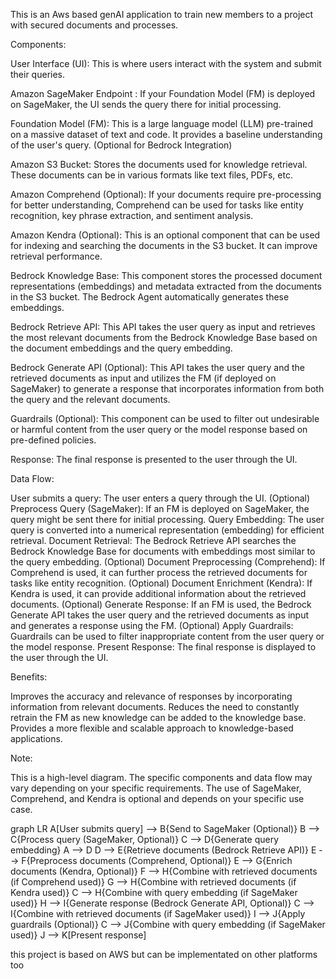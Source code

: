 
This is an Aws based genAI application to train new members to a project with secured documents and processes.

Components:

User Interface (UI): This is where users interact with the system and submit their queries.

Amazon SageMaker Endpoint : If your Foundation Model (FM) is deployed on SageMaker, the UI sends the query there for initial processing.

Foundation Model (FM): This is a large language model (LLM) pre-trained on a massive dataset of text and code. It provides a baseline understanding of the user's query. (Optional for Bedrock Integration)

Amazon S3 Bucket: Stores the documents used for knowledge retrieval. These documents can be in various formats like text files, PDFs, etc.

Amazon Comprehend (Optional): If your documents require pre-processing for better understanding, Comprehend can be used for tasks like entity recognition, key phrase extraction, and sentiment analysis.

Amazon Kendra (Optional): This is an optional component that can be used for indexing and searching the documents in the S3 bucket. It can improve retrieval performance.

Bedrock Knowledge Base: This component stores the processed document representations (embeddings) and metadata extracted from the documents in the S3 bucket. The Bedrock Agent automatically generates these embeddings.

Bedrock Retrieve API: This API takes the user query as input and retrieves the most relevant documents from the Bedrock Knowledge Base based on the document embeddings and the query embedding.

Bedrock Generate API (Optional): This API takes the user query and the retrieved documents as input and utilizes the FM (if deployed on SageMaker) to generate a response that incorporates information from both the query and the relevant documents.

Guardrails (Optional): This component can be used to filter out undesirable or harmful content from the user query or the model response based on pre-defined policies.

Response: The final response is presented to the user through the UI.


Data Flow:

User submits a query: The user enters a query through the UI.
(Optional) Preprocess Query (SageMaker): If an FM is deployed on SageMaker, the query might be sent there for initial processing.
Query Embedding: The user query is converted into a numerical representation (embedding) for efficient retrieval.
Document Retrieval: The Bedrock Retrieve API searches the Bedrock Knowledge Base for documents with embeddings most similar to the query embedding.
(Optional) Document Preprocessing (Comprehend): If Comprehend is used, it can further process the retrieved documents for tasks like entity recognition.
(Optional) Document Enrichment (Kendra): If Kendra is used, it can provide additional information about the retrieved documents.
(Optional) Generate Response: If an FM is used, the Bedrock Generate API takes the user query and the retrieved documents as input and generates a response using the FM.
(Optional) Apply Guardrails: Guardrails can be used to filter inappropriate content from the user query or the model response.
Present Response: The final response is displayed to the user through the UI.


Benefits:

Improves the accuracy and relevance of responses by incorporating information from relevant documents.
Reduces the need to constantly retrain the FM as new knowledge can be added to the knowledge base.
Provides a more flexible and scalable approach to knowledge-based applications.


Note:

This is a high-level diagram. The specific components and data flow may vary depending on your specific requirements.
The use of SageMaker, Comprehend, and Kendra is optional and depends on your specific use case.


graph LR
A[User submits query] --> B{Send to SageMaker (Optional)}
B --> C{Process query (SageMaker, Optional)}
C --> D{Generate query embedding}
A --> D
D --> E{Retrieve documents (Bedrock Retrieve API)}
E --> F{Preprocess documents (Comprehend, Optional)}
E --> G{Enrich documents (Kendra, Optional)}
F --> H{Combine with retrieved documents (if Comprehend used)}
G --> H{Combine with retrieved documents (if Kendra used)}
C --> H{Combine with query embedding (if SageMaker used)}
H --> I{Generate response (Bedrock Generate API, Optional)}
C --> I{Combine with retrieved documents (if SageMaker used)}
I --> J{Apply guardrails (Optional)}
C --> J{Combine with query embedding (if SageMaker used)}
J --> K[Present response]




this project is based on AWS but can be implementated on other platforms too
